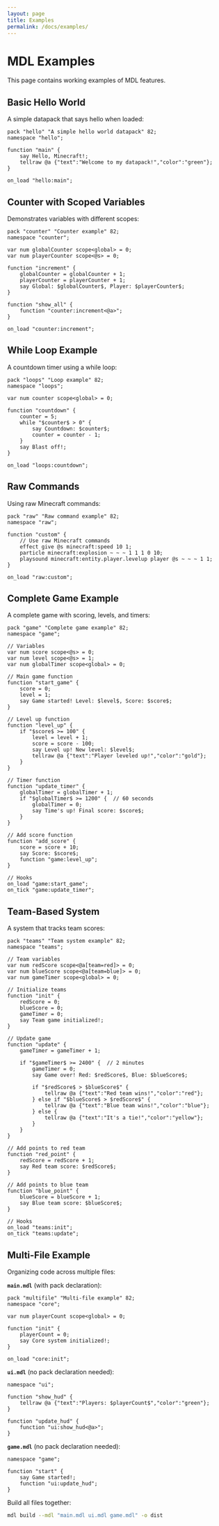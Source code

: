 ```yaml
---
layout: page
title: Examples
permalink: /docs/examples/
---
```


# MDL Examples

This page contains working examples of MDL features.

## Basic Hello World

A simple datapack that says hello when loaded:

```mdl
pack "hello" "A simple hello world datapack" 82;
namespace "hello";

function "main" {
    say Hello, Minecraft!;
    tellraw @a {"text":"Welcome to my datapack!","color":"green"};
}

on_load "hello:main";
```

## Counter with Scoped Variables

Demonstrates variables with different scopes:

```mdl
pack "counter" "Counter example" 82;
namespace "counter";

var num globalCounter scope<global> = 0;
var num playerCounter scope<@s> = 0;

function "increment" {
    globalCounter = globalCounter + 1;
    playerCounter = playerCounter + 1;
    say Global: $globalCounter$, Player: $playerCounter$;
}

function "show_all" {
    function "counter:increment<@a>";
}

on_load "counter:increment";
```

## While Loop Example

A countdown timer using a while loop:

```mdl
pack "loops" "Loop example" 82;
namespace "loops";

var num counter scope<global> = 0;

function "countdown" {
    counter = 5;
    while "$counter$ > 0" {
        say Countdown: $counter$;
        counter = counter - 1;
    }
    say Blast off!;
}

on_load "loops:countdown";
```

## Raw Commands

Using raw Minecraft commands:

```mdl
pack "raw" "Raw command example" 82;
namespace "raw";

function "custom" {
    // Use raw Minecraft commands
    effect give @s minecraft:speed 10 1;
    particle minecraft:explosion ~ ~ ~ 1 1 1 0 10;
    playsound minecraft:entity.player.levelup player @s ~ ~ ~ 1 1;
}

on_load "raw:custom";
```

## Complete Game Example

A complete game with scoring, levels, and timers:

```mdl
pack "game" "Complete game example" 82;
namespace "game";

// Variables
var num score scope<@s> = 0;
var num level scope<@s> = 1;
var num globalTimer scope<global> = 0;

// Main game function
function "start_game" {
    score = 0;
    level = 1;
    say Game started! Level: $level$, Score: $score$;
}

// Level up function
function "level_up" {
    if "$score$ >= 100" {
        level = level + 1;
        score = score - 100;
        say Level up! New level: $level$;
        tellraw @a {"text":"Player leveled up!","color":"gold"};
    }
}

// Timer function
function "update_timer" {
    globalTimer = globalTimer + 1;
    if "$globalTimer$ >= 1200" {  // 60 seconds
        globalTimer = 0;
        say Time's up! Final score: $score$;
    }
}

// Add score function
function "add_score" {
    score = score + 10;
    say Score: $score$;
    function "game:level_up";
}

// Hooks
on_load "game:start_game";
on_tick "game:update_timer";
```

## Team-Based System

A system that tracks team scores:

```mdl
pack "teams" "Team system example" 82;
namespace "teams";

// Team variables
var num redScore scope<@a[team=red]> = 0;
var num blueScore scope<@a[team=blue]> = 0;
var num gameTimer scope<global> = 0;

// Initialize teams
function "init" {
    redScore = 0;
    blueScore = 0;
    gameTimer = 0;
    say Team game initialized!;
}

// Update game
function "update" {
    gameTimer = gameTimer + 1;
    
    if "$gameTimer$ >= 2400" {  // 2 minutes
        gameTimer = 0;
        say Game over! Red: $redScore$, Blue: $blueScore$;
        
        if "$redScore$ > $blueScore$" {
            tellraw @a {"text":"Red team wins!","color":"red"};
        } else if "$blueScore$ > $redScore$" {
            tellraw @a {"text":"Blue team wins!","color":"blue"};
        } else {
            tellraw @a {"text":"It's a tie!","color":"yellow"};
        }
    }
}

// Add points to red team
function "red_point" {
    redScore = redScore + 1;
    say Red team score: $redScore$;
}

// Add points to blue team
function "blue_point" {
    blueScore = blueScore + 1;
    say Blue team score: $blueScore$;
}

// Hooks
on_load "teams:init";
on_tick "teams:update";
```

## Multi-File Example

Organizing code across multiple files:

**`main.mdl`** (with pack declaration):
```mdl
pack "multifile" "Multi-file example" 82;
namespace "core";

var num playerCount scope<global> = 0;

function "init" {
    playerCount = 0;
    say Core system initialized!;
}

on_load "core:init";
```

**`ui.mdl`** (no pack declaration needed):
```mdl
namespace "ui";

function "show_hud" {
    tellraw @a {"text":"Players: $playerCount$","color":"green"};
}

function "update_hud" {
    function "ui:show_hud<@a>";
}
```

**`game.mdl`** (no pack declaration needed):
```mdl
namespace "game";

function "start" {
    say Game started!;
    function "ui:update_hud";
}
```

Build all files together:
```bash
mdl build --mdl "main.mdl ui.mdl game.mdl" -o dist
```


